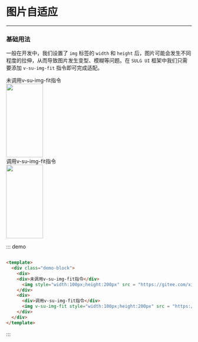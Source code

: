 <!--
 * @description: 
 * @author: 小羽
 * @Date: 2021-03-01 09:45:02
 * @LastEditTime: 2021-03-01 10:00:22
 * @Copyright: 1.0.0
-->
<style>
  .w__tag{
    margin-right: 10px;
  }
</style>

# 图片自适应
----
### 基础用法

一般在开发中，我们设置了 `img` 标签的 `width` 和 `height` 后，图片可能会发生不同程度的拉伸，从而导致图片发生变型、模糊等问题。在 `SULG UI` 框架中我们只需要添加 `v-su-img-fit` 指令即可完成适配。

<div class="demo-block">
  <div>
    <div>未调用v-su-img-fit指令</div>
    <img style="width:100px;height:200px" src = "https://gitee.com/xiaoyu-web/img-sed/raw/master/images/%E5%BE%AE%E4%BF%A1%E5%9B%BE%E7%89%87_20200505000654.jpg"/>
  </div>
  <div>
    <div>调用v-su-img-fit指令</div>
    <img v-su-img-fit style="width:100px;height:200px" src = "https://gitee.com/xiaoyu-web/img-sed/raw/master/images/%E5%BE%AE%E4%BF%A1%E5%9B%BE%E7%89%87_20200505000654.jpg"/>
  </div>
</div>

::: demo
```html

<template>
  <div class="demo-block">
    <div>
    <div>未调用v-su-img-fit指令</div>
      <img style="width:100px;height:200px" src = "https://gitee.com/xiaoyu-web/img-sed/raw/master/images/%E5%BE%AE%E4%BF%A1%E5%9B%BE%E7%89%87_20200505000654.jpg"/>
    </div>
    <div>
      <div>调用v-su-img-fit指令</div>
      <img v-su-img-fit style="width:100px;height:200px" src = "https://gitee.com/xiaoyu-web/img-sed/raw/master/images/%E5%BE%AE%E4%BF%A1%E5%9B%BE%E7%89%87_20200505000654.jpg"/>
    </div>
  </div>
</template>

```
:::




<!-- 
## 参数

| 参数      | 说明          | 类型      | 可选值                           | 默认值  |
|---------- |-------------- |---------- |--------------------------------  |-------- |
| amount | 显示的数字（必须） | Number | — |  |
| time | 持续时间 | Number | — | 1000 |
| start | 开始变化 | Boolean | — | true |
| thousand | 千分位 | Boolean | — | false | -->


